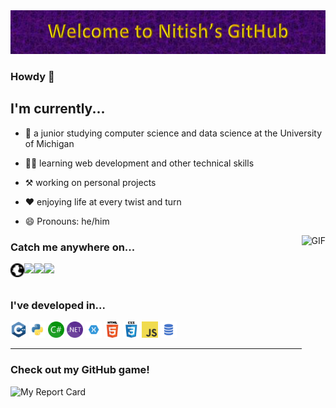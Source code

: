 <div align="center">
  <img src="https://raw.githubusercontent.com/nitishvijai/nitishvijai/master/GitHubHeader_new.png">
</div>

### Howdy 👋

## I'm currently...

- 🏫 a junior studying computer science and data science at the University of Michigan
- 🤹‍♀️ learning web development and other technical skills
- ⚒ working on personal projects
- ❤ enjoying life at every twist and turn

- 😄 Pronouns: he/him

<img align="right" alt="GIF" height="200px" src="https://media.giphy.com/media/PiQejEf31116URju4V/giphy.gif" />

### Catch me anywhere on...

<a href="https://nitishv.dev/"><img align="left" height="22px" src="https://raw.githubusercontent.com/iconic/open-iconic/master/svg/globe.svg"></a>
<a href="https://linkedin.com/in/nitishvijai/"><img align="left" height="22px" src="https://cdn.jsdelivr.net/npm/simple-icons@3.1.0/icons/linkedin.svg"></a>
<a href="https://instagram.com/nitishvijai/"><img align="left" height="22px" src="https://cdn.jsdelivr.net/npm/simple-icons@3.1.0/icons/instagram.svg"></a>
<a href="mailto:nitishv@umich.edu"><img align="left" height="22px" src="https://cdn.jsdelivr.net/npm/simple-icons@3.1.0/icons/mail-dot-ru.svg"></a>

</br></br>

### I've developed in...

<p float="left">
  <img height="26" src="https://raw.githubusercontent.com/github/explore/80688e429a7d4ef2fca1e82350fe8e3517d3494d/topics/cpp/cpp.png">
  <img height="26" src="https://raw.githubusercontent.com/github/explore/80688e429a7d4ef2fca1e82350fe8e3517d3494d/topics/python/python.png">
  <img height="26" src="https://raw.githubusercontent.com/github/explore/80688e429a7d4ef2fca1e82350fe8e3517d3494d/topics/csharp/csharp.png">
  <img height="26" src="https://raw.githubusercontent.com/github/explore/93d8a67084f94b2a444e510199a6e7622e5b09a3/topics/dotnet/dotnet.png">
  <img height="26" src="https://raw.githubusercontent.com/github/explore/80688e429a7d4ef2fca1e82350fe8e3517d3494d/topics/xamarin/xamarin.png">
  <img height="26" src="https://raw.githubusercontent.com/github/explore/80688e429a7d4ef2fca1e82350fe8e3517d3494d/topics/html/html.png">
  <img height="26" src="https://raw.githubusercontent.com/github/explore/80688e429a7d4ef2fca1e82350fe8e3517d3494d/topics/css/css.png">
  <img height="26" src="https://raw.githubusercontent.com/github/explore/80688e429a7d4ef2fca1e82350fe8e3517d3494d/topics/javascript/javascript.png">
  <img height="26" src="https://raw.githubusercontent.com/github/explore/80688e429a7d4ef2fca1e82350fe8e3517d3494d/topics/sql/sql.png">
</p>

---

### Check out my GitHub game!

![My Report Card](https://github-readme-stats.vercel.app/api?username=nitishvijai&show_icons=true&hide_border=true)
